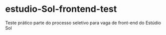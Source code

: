 # estudio-Sol-frontend-test
Teste prático parte do processo seletivo para vaga de front-end do Estúdio Sol
